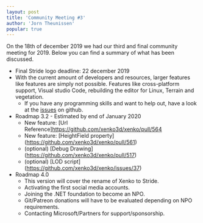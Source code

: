 ```yaml
---
layout: post
title: 'Community Meeting #3'
author: 'Jorn Theunissen'
popular: true
---
```


On the 18th of december 2019 we had our third and final community meeting for 2019. Below you can find a summary of what has been discussed.

* Final Stride logo deadline: 22 december 2019
* With the current amount of developers and resources, larger features like features are simply not possible. Features like cross-platform support, Visual studio Code, rebuilding the editor for Linux, Terrain and vegetation.
    * If you have any programming skills and want to help out, have a look at the [issues](https://github.com/xenko3d/xenko/issues?q=is%3Aopen+is%3Aissue+label%3Aenhancement) on github.
* Roadmap 3.2 - Estimated by end of January 2020
    * New feature: [Url Reference]https://github.com/xenko3d/xenko/pull/564
    * New feature: [HeightField property] (https://github.com/xenko3d/xenko/pull/561)
    * (optional) [Debug Drawing] (https://github.com/xenko3d/xenko/pull/517)
    * (optional) [LOD script] (https://github.com/xenko3d/xenko/issues/37)
* Roadmap 4.0
    * This version will cover the rename of Xenko to Stride.
    * Activating the first social media accounts.
    * Joining the .NET foundation to become an NPO.
    * Git/Patreon donations will have to be evaluated depending on NPO requirements. 
    * Contacting Microsoft/Partners for support/sponsorship.

